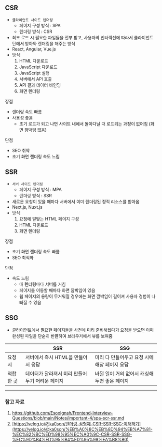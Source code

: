 ## CSR

- `클라이언트 사이드 렌더링`
  - 페이지 구성 방식 : SPA
  - 렌더링 방식 : CSR
- 최초 로드 시 필요한 파일들을 전부 받고, 사용자의 인터렉션에 따라서 클라이언트 단에서 받아와 렌더링을 해주는 방식
- React, Angular, Vue.js
- 방식
  1. HTML 다운로드
  2. JavaScript 다운로드
  3. JavaScript 실행
  4. 서버에서 API 호출
  5. API 결과 데이터 바인딩
  6. 화면 렌더링

장점

- 렌더링 속도 빠름
- 사용성 좋음
  - 초기 로드가 되고 나면 사이트 내에서 돌아다닐 때 로드되는 과정이 없어짐 (화면 깜박임 없음)

단점

- SEO 취약
- 초기 화면 렌더링 속도 느림

## SSR

- `서버 사이드 렌더링`
  - 페이지 구성 방식 : MPA
  - 렌더링 방식 : SSR
- 새로운 요청이 있을 때마다 서버에서 이미 렌더링된 정적 리소스를 받아옴
- Next.js, Nuxt.js
- 방식
  1. 요청에 알맞는 HTML 페이지 구성
  2. HTML 다운로드
  3. 화면 렌더링

장점

- 초기 화면 렌더링 속도 빠름
- SEO 최적화

단점

- 속도 느림
  - 매 렌더링마다 서버를 거침
  - 페이지를 이동할 때마다 화면 깜박임이 있음
  - 웹 페이지의 용량이 무거워질 경우에는 화면 깜박임이 길어져 사용자 경험이 나빠질 수 있음

## SSG

- 클라이언트에서 필요한 페이지들을 사전에 미리 준비해뒀다가 요청을 받으면 이미 완성된 파일을 단순히 반환하여 브라우저에서 뷰를 보여줌

|           | SSR                                             | SSG                                           |
| --------- | ----------------------------------------------- | --------------------------------------------- |
| 요청 시   | 서버에서 즉시 HTML을 만들어서 응답              | 미리 다 만들어두고 요청 시에 해당 페이지 응답 |
| 적합한 곳 | 데이터가 달라져서 미리 만들어두기 어려운 페이지 | 바뀔 일이 거의 없어서 캐싱해두면 좋은 페이지  |

---

### 참고 자료

1. https://github.com/Esoolgnah/Frontend-Interview-Questions/blob/main/Notes/important-4/spa-scr-ssr.md
2. [https://velog.io/@ka0son/렌더링-삼형제-CSR-SSR-SSG-이해하기](https://velog.io/@ka0son/%EB%A0%8C%EB%8D%94%EB%A7%81-%EC%82%BC%ED%98%95%EC%A0%9C-CSR-SSR-SSG-%EC%9D%B4%ED%95%B4%ED%95%98%EA%B8%B0)
